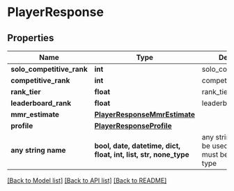 # PlayerResponse


## Properties
Name | Type | Description | Notes
------------ | ------------- | ------------- | -------------
**solo_competitive_rank** | **int** | solo_competitive_rank | [optional] 
**competitive_rank** | **int** | competitive_rank | [optional] 
**rank_tier** | **float** | rank_tier | [optional] 
**leaderboard_rank** | **float** | leaderboard_rank | [optional] 
**mmr_estimate** | [**PlayerResponseMmrEstimate**](PlayerResponseMmrEstimate.md) |  | [optional] 
**profile** | [**PlayerResponseProfile**](PlayerResponseProfile.md) |  | [optional] 
**any string name** | **bool, date, datetime, dict, float, int, list, str, none_type** | any string name can be used but the value must be the correct type | [optional]

[[Back to Model list]](../README.md#documentation-for-models) [[Back to API list]](../README.md#documentation-for-api-endpoints) [[Back to README]](../README.md)


